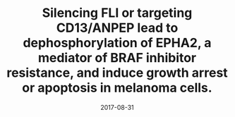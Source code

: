 ---
link: https://dx.doi.org/10.1038/cddis.2017.406
journal: Cell death & disease
title: Silencing FLI or targeting CD13/ANPEP lead to dephosphorylation of EPHA2, a mediator of BRAF inhibitor resistance, and induce growth arrest or apoptosis in melanoma cells.
date: 2017-08-31
authors: Azimi, A, Tuominen, R, Costa Svedman, F, Caramuta, S, Pernemalm, M, Frostvik Stolt, M, Kanter, L, Kharaziha, P, Lehtiö, J, Hertzman Johansson, C, Höiom, V, Hansson, J, Egyhazi Brage, S
---